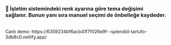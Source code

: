 <h3>🚀 İşletim sistemindeki renk ayarına göre tema değişimi sağlanır. Bunun yanı sıra manuel seçimi de önbelleğe kaydeder.</h3>
<br>
Canlı demo: https://6359234bf6acb41f7f026e9f--splendid-tartufo-3db8c0.netlify.app/

